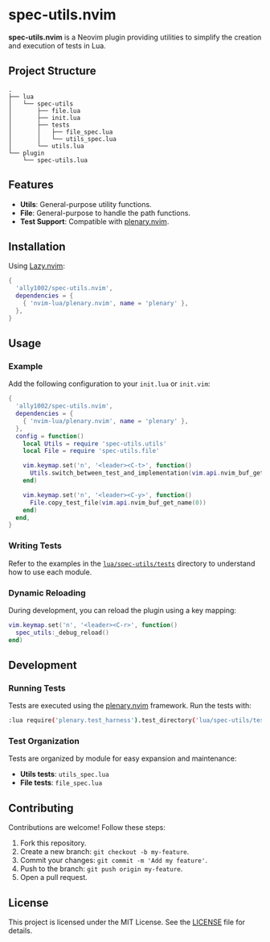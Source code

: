 # spec-utils.nvim

**spec-utils.nvim** is a Neovim plugin providing utilities to simplify the creation and execution of tests in Lua.  

## Project Structure

```plaintext
.
├── lua
│   └── spec-utils
│       ├── file.lua
│       ├── init.lua
│       ├── tests
│       │   ├── file_spec.lua
│       │   └── utils_spec.lua
│       └── utils.lua
└── plugin
    └── spec-utils.lua
```

## Features

- **Utils**: General-purpose utility functions.  
- **File**: General-purpose to handle the path functions.  
- **Test Support**: Compatible with [plenary.nvim](https://github.com/nvim-lua/plenary.nvim).  

## Installation

Using [Lazy.nvim](https://github.com/folke/lazy.nvim):  

```lua
{
  'ally1002/spec-utils.nvim',
  dependencies = {
    { 'nvim-lua/plenary.nvim', name = 'plenary' },
  },
}
```

## Usage

### Example

Add the following configuration to your `init.lua` or `init.vim`:  

```lua
{
  'ally1002/spec-utils.nvim',
  dependencies = {
    { 'nvim-lua/plenary.nvim', name = 'plenary' },
  },
  config = function()
    local Utils = require 'spec-utils.utils'
    local File = require 'spec-utils.file'

    vim.keymap.set('n', '<leader><C-t>', function()
      Utils.switch_between_test_and_implementation(vim.api.nvim_buf_get_name(0))
    end)

    vim.keymap.set('n', '<leader><C-y>', function()
      File.copy_test_file(vim.api.nvim_buf_get_name(0))
    end)
  end,
}
```

### Writing Tests

Refer to the examples in the [`lua/spec-utils/tests`](lua/spec-utils/tests) directory to understand how to use each module.

### Dynamic Reloading

During development, you can reload the plugin using a key mapping:  

```lua
vim.keymap.set('n', '<leader><C-r>', function()
  spec_utils:_debug_reload()
end)
```

## Development

### Running Tests

Tests are executed using the [plenary.nvim](https://github.com/nvim-lua/plenary.nvim) framework. Run the tests with:  

```bash
:lua require('plenary.test_harness').test_directory('lua/spec-utils/tests')
```

### Test Organization

Tests are organized by module for easy expansion and maintenance:  

- **Utils tests**: `utils_spec.lua`  
- **File tests**: `file_spec.lua`  

## Contributing

Contributions are welcome! Follow these steps:  

1. Fork this repository.  
2. Create a new branch: `git checkout -b my-feature`.  
3. Commit your changes: `git commit -m 'Add my feature'`.  
4. Push to the branch: `git push origin my-feature`.  
5. Open a pull request.  

## License

This project is licensed under the MIT License. See the [LICENSE](./LICENSE) file for details.  
